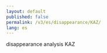 ```yaml
---
layout: default
published: false
permalink: /v3/es/disappearance/KAZ/
lang: es
---
```


disappearance analysis KAZ

